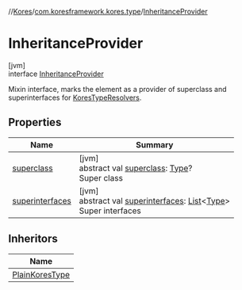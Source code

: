 //[Kores](../../../index.md)/[com.koresframework.kores.type](../index.md)/[InheritanceProvider](index.md)

# InheritanceProvider

[jvm]\
interface [InheritanceProvider](index.md)

Mixin interface, marks the element as a provider of superclass and superinterfaces for [KoresTypeResolvers](../-kores-type-resolver/index.md).

## Properties

| Name | Summary |
|---|---|
| [superclass](superclass.md) | [jvm]<br>abstract val [superclass](superclass.md): [Type](https://docs.oracle.com/javase/8/docs/api/java/lang/reflect/Type.html)?<br>Super class |
| [superinterfaces](superinterfaces.md) | [jvm]<br>abstract val [superinterfaces](superinterfaces.md): [List](https://kotlinlang.org/api/latest/jvm/stdlib/kotlin.collections/-list/index.html)<[Type](https://docs.oracle.com/javase/8/docs/api/java/lang/reflect/Type.html)><br>Super interfaces |

## Inheritors

| Name |
|---|
| [PlainKoresType](../-plain-kores-type/index.md) |

